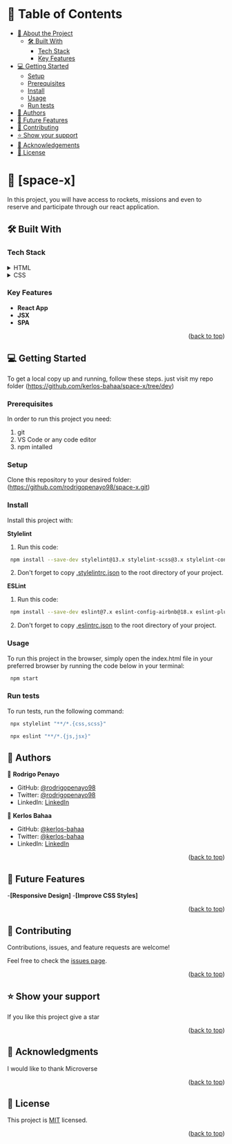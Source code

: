 <!-- TABLE OF CONTENTS -->
<!-- TABLE OF CONTENTS -->

# 📗 Table of Contents

- [📖 About the Project](#about-project)
  - [🛠️ Built With](#built-with)
    - [Tech Stack](#tech-stack)
    - [Key Features](#key-features)
- [💻 Getting Started](#getting-started)
  - [Setup](#setup)
  - [Prerequisites](#prerequisites)
  - [Install](#install)
  - [Usage](#usage)
  - [Run tests](#run-tests)
- [👥 Authors](#authors)
- [🔭 Future Features](#future-features)
- [🤝 Contributing](#contributing)
- [⭐ Show your support](#support)
- [🙏 Acknowledgements](#acknowledgements)
- [📝 License](#license)

<!-- PROJECT DESCRIPTION -->

# 📖 [space-x] 

In this project, you will have access to rockets, missions and even to reserve and participate through our react application.

## 🛠️ Built With <a name="built-with"></a>

### Tech Stack <a name="tech-stack"></a>


<details>
  <summary>HTML</summary>
  <ul>
    <li><a href="https://html.org/">HTML</a></li>
  </ul>
</details>

<details>
  <summary>CSS</summary>
  <ul>
    <li><a href="https://css.com/">CSS</a></li>
  </ul>
</details>

<!-- Features -->

### Key Features 

- **React App**
- **JSX**
- **SPA**

<p align="right">(<a href="#readme-top">back to top</a>)</p>


<!-- GETTING STARTED -->

## 💻 Getting Started 

To get a local copy up and running, follow these steps.
just visit my repo folder (https://github.com/kerlos-bahaa/space-x/tree/dev)

### Prerequisites

In order to run this project you need:
1. git
2. VS Code or any code editor
3. npm intalled

### Setup

Clone this repository to your desired folder: 
(https://github.com/rodrigopenayo98/space-x.git)

### Install

Install this project with:

**Stylelint**


1. Run this code:
```sh
 npm install --save-dev stylelint@13.x stylelint-scss@3.x stylelint-config-standard@21.x stylelint-csstree-validator@1.x
```
2. Don't forget to copy [.stylelintrc.json](./.stylelintrc.json) to the root directory of your project.

**ESLint**


1. Run this code:
```sh
 npm install --save-dev eslint@7.x eslint-config-airbnb@18.x eslint-plugin-import@2.x eslint-plugin-jsx-a11y@6.x eslint-plugin-react@7.x eslint-plugin-react-hooks@4.x @babel/eslint-parser@7.x @babel/core@7.x  @babel/plugin-syntax-jsx@7.x  @babel/preset-react@7.x @babel/preset-react@7.x
```
2. Don't forget to copy [.eslintrc.json](./.eslintrc.json) to the root directory of your project.


### Usage

To run this project in the browser, simply open the index.html file in your preferred browser by running the code below in your terminal:

```sh
 npm start
```

### Run tests

To run tests, run the following command:

```sh
 npx stylelint "**/*.{css,scss}"
```

```sh
 npx eslint "**/*.{js,jsx}"
```


<!-- AUTHORS -->

## 👥 Authors <a name="authors"></a>

👤 **Rodrigo Penayo**

- GitHub: [@rodrigopenayo98](https://github.com/rodrigopenayo98)
- Twitter: [@rodrigopenayo98](https://twitter.com/rodrigopenayo98)
- LinkedIn: [LinkedIn](https://www.linkedin.com/in/rodrigo-penayo-391226158/)

👤 **Kerlos Bahaa**

- GitHub: [@kerlos-bahaa](https://github.com/kerlos-bahaa)
- Twitter: [@kerlos-bahaa](https://twitter.com/KerlosBahaa)
- LinkedIn: [LinkedIn](https://www.linkedin.com/in/kerlos-bahaa-457a8925a/)


<p align="right">(<a href="#readme-top">back to top</a>)</p>

<!-- FUTURE FEATURES -->

## 🔭 Future Features <a name="future-features"></a>

-**[Responsive Design]**
-**[Improve CSS Styles]**

<p align="right">(<a href="#readme-top">back to top</a>)</p>

<!-- CONTRIBUTING -->

## 🤝 Contributing <a name="contributing"></a>

Contributions, issues, and feature requests are welcome!

Feel free to check the [issues page](../../issues/).

<p align="right">(<a href="#readme-top">back to top</a>)</p>

<!-- SUPPORT -->

## ⭐️ Show your support <a name="support"></a>


If you like this project give a star

<p align="right">(<a href="#readme-top">back to top</a>)</p>

<!-- ACKNOWLEDGEMENTS -->

## 🙏 Acknowledgments <a name="acknowledgements"></a>


I would like to thank Microverse

<p align="right">(<a href="#readme-top">back to top</a>)</p>

<!-- LICENSE -->
## 📝 License
This project is [MIT](./MIT.md) licensed.

<p align="right">(<a href="#readme-top">back to top</a>)</p>
